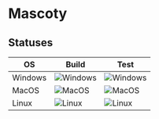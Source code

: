 # Mascoty

## Statuses
|OS       |Build                                                                                                   |Test                                                                                                   |
|---------|--------------------------------------------------------------------------------------------------------|-------------------------------------------------------------------------------------------------------|
|Windows  |![Windows](https://github.com/2Delight/mascoty-taurine/actions/workflows/windows-build.yaml/badge.svg)  |![Windows](https://github.com/2Delight/mascoty-taurine/actions/workflows/windows-test.yaml/badge.svg)  |
|MacOS    |![MacOS](https://github.com/2Delight/mascoty-taurine/actions/workflows/macos-build.yaml/badge.svg)      |![MacOS](https://github.com/2Delight/mascoty-taurine/actions/workflows/macos-test.yaml/badge.svg)      |
|Linux    |![Linux](https://github.com/2Delight/mascoty-taurine/actions/workflows/linux-build.yaml/badge.svg)      |![Linux](https://github.com/2Delight/mascoty-taurine/actions/workflows/linux-test.yaml/badge.svg)      |
